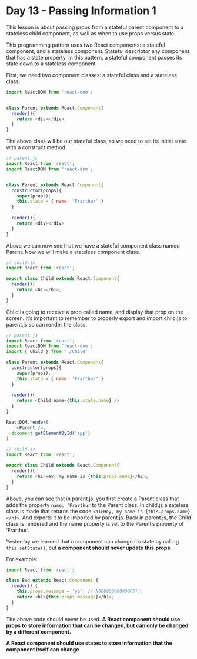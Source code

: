 # Day 13 - Passing Information 1
This lesson is about passing props from a stateful parent component to a stateless child component, as well as when to use props versus state. 

This programming pattern uses two React components: a stateful component, and a stateless component.  Stateful descriptor any component that has a state property.  In this pattern, a stateful component passes its state down to a stateless component. 

First, we need two component classes: a stateful class and a stateless class. 

```js import React from 'react';
import ReactDOM from 'react-dom';


class Parent extends React.Component{
  render(){
    return <div></div>
  }
}

```

The above class will be our stateful class, so we need to set its initial state with a construct method. 

```js
// parent.js
import React from 'react';
import ReactDOM from 'react-dom';


class Parent extends React.Component{
  constructor(props){
    super(props);
    this.state = { name: 'Frarthur' }
  }
  
  render(){
    return <div></div>
  }
}


```

Above we can now see that we have a stateful component class named Parent.  Now we will make a stateless component class. 

```js
// child.js
import React from 'react';

export class Child extends React.Component{
  render(){
    return <h1></h1>;
  }
}
```

Child is going to receive a prop called name, and display that prop on the screen.  It’s important to remember to properly export and import child.js to parent.js so <Parent /> can render the class. 

```js
// parent.js
import React from 'react';
import ReactDOM from 'react-dom';
import { Child } from './Child'

class Parent extends React.Component{
  constructor(props){
    super(props);
    this.state = { name: 'Frarthur' }
  }
  
  render(){
    return <Child name={this.state.name} />
  }
}

ReactDOM.render(
	<Parent />,
  document.getElementById('app')
)
```

```js
// child.js
import React from 'react';

export class Child extends React.Component{
  render(){
    return <h1>Hey, my name is {this.props.name}</h1>;
  }
}
```

Above, you can see that in parent.js, you first create a Parent class that adds the property `name: ‘Frarthur` to the Parent class.  In child.js a sateless class is made that returns the code `<h1>Hey, my name is {this.props.name}</h1>`.  And exports it to be imported by parent.js.  Back in parent.js, the Child class is rendered and the name property is set to the Parent’s property of ‘Frarthur’.

Yesterday we learned that c component can change it’s state by calling `this.setState()`, but **a component should never update this.props**.  

For example:
```js
import React from 'react';

class Bad extends React.Component {
  render() {
    this.props.message = 'yo'; // NOOOOOOOOOOOOOO!!!
    return <h1>{this.props.message}</h1>;
  }
}
```

The above code should never be used.  **A React component should use props to store information that can be changed, but can only be changed by a different component.**

**A React component should use states to store information that the component itself can change**

